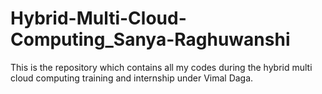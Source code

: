 # Hybrid-Multi-Cloud-Computing_Sanya-Raghuwanshi
This is the repository which contains all my codes during the hybrid multi cloud computing training and internship under Vimal Daga.
